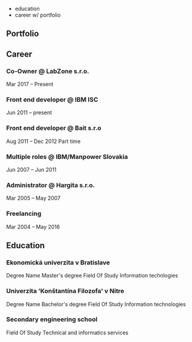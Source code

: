 - education
- career w/ portfolio

## Portfolio

## Career

### Co-Owner @ LabZone s.r.o.
Mar 2017 – Present 

### Front end developer @ IBM ISC
Jun 2011 – present 
  
### Front end developer @ Bait s.r.o
Aug 2011 – Dec 2012
Part time

### Multiple roles @ IBM/Manpower Slovakia  
Jun 2007 – Jun 2011  

### Administrator @ Hargita s.r.o.  
Mar 2005 – May 2007   

### Freelancing   
Mar 2004 – May 2016

## Education

### Ekonomická univerzita v Bratislave  
Degree Name Master's degree Field Of Study Information technlogies  

### Univerzita 'Konštantína Filozofa' v Nitre  
Degree Name Bachelor's degree Field Of Study Information technologies  

### Secondary engineering school  
Field Of Study Technical and informatics services  
 